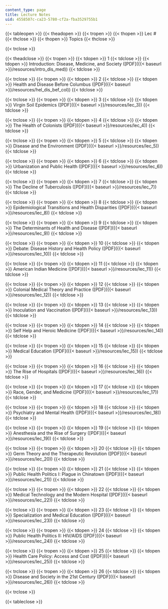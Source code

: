 ```yaml
---
content_type: page
title: Lecture Notes
uid: 4558507c-ca23-5780-cf2a-fba3529755b1
---
```


{{< tableopen >}}
{{< theadopen >}}
{{< tropen >}}
{{< thopen >}}
Lec #
{{< thclose >}}
{{< thopen >}}
Topics
{{< thclose >}}

{{< trclose >}}

{{< theadclose >}}
{{< tropen >}}
{{< tdopen >}}
1
{{< tdclose >}}
{{< tdopen >}}
Introduction: Disease, Medicine, and Society ([PDF]({{< baseurl >}}/resources/intro_dis_med))
{{< tdclose >}}

{{< trclose >}}
{{< tropen >}}
{{< tdopen >}}
2
{{< tdclose >}}
{{< tdopen >}}
Health and Disease Before Columbus ([PDF]({{< baseurl >}}/resources/hel_dis_bef_col))
{{< tdclose >}}

{{< trclose >}}
{{< tropen >}}
{{< tdopen >}}
3
{{< tdclose >}}
{{< tdopen >}}
Virgin Soil Epidemics ([PDF]({{< baseurl >}}/resources/lec_3))
{{< tdclose >}}

{{< trclose >}}
{{< tropen >}}
{{< tdopen >}}
4
{{< tdclose >}}
{{< tdopen >}}
The Health of Colonists ([PDF]({{< baseurl >}}/resources/lec_4))
{{< tdclose >}}

{{< trclose >}}
{{< tropen >}}
{{< tdopen >}}
5
{{< tdclose >}}
{{< tdopen >}}
Disease and the Environment ([PDF]({{< baseurl >}}/resources/lec_5))
{{< tdclose >}}

{{< trclose >}}
{{< tropen >}}
{{< tdopen >}}
6
{{< tdclose >}}
{{< tdopen >}}
Urbanization and Public Health ([PDF]({{< baseurl >}}/resources/lec_6))
{{< tdclose >}}

{{< trclose >}}
{{< tropen >}}
{{< tdopen >}}
7
{{< tdclose >}}
{{< tdopen >}}
The Decline of Tuberculosis ([PDF]({{< baseurl >}}/resources/lec_7))
{{< tdclose >}}

{{< trclose >}}
{{< tropen >}}
{{< tdopen >}}
8
{{< tdclose >}}
{{< tdopen >}}
Epidemiological Transitions and Health Disparities ([PDF]({{< baseurl >}}/resources/lec_8))
{{< tdclose >}}

{{< trclose >}}
{{< tropen >}}
{{< tdopen >}}
9
{{< tdclose >}}
{{< tdopen >}}
The Determinants of Health and Disease ([PDF]({{< baseurl >}}/resources/lec_9))
{{< tdclose >}}

{{< trclose >}}
{{< tropen >}}
{{< tdopen >}}
10
{{< tdclose >}}
{{< tdopen >}}
Debate: Disease History and Health Policy ([PDF]({{< baseurl >}}/resources/lec_10))
{{< tdclose >}}

{{< trclose >}}
{{< tropen >}}
{{< tdopen >}}
11
{{< tdclose >}}
{{< tdopen >}}
American Indian Medicine ([PDF]({{< baseurl >}}/resources/lec_11))
{{< tdclose >}}

{{< trclose >}}
{{< tropen >}}
{{< tdopen >}}
12
{{< tdclose >}}
{{< tdopen >}}
Colonial Medical Theory and Practice ([PDF]({{< baseurl >}}/resources/lec_12))
{{< tdclose >}}

{{< trclose >}}
{{< tropen >}}
{{< tdopen >}}
13
{{< tdclose >}}
{{< tdopen >}}
Inoculation and Vaccination ([PDF]({{< baseurl >}}/resources/lec_13))
{{< tdclose >}}

{{< trclose >}}
{{< tropen >}}
{{< tdopen >}}
14
{{< tdclose >}}
{{< tdopen >}}
Self Help and Heroic Medicine ([PDF]({{< baseurl >}}/resources/lec_14))
{{< tdclose >}}

{{< trclose >}}
{{< tropen >}}
{{< tdopen >}}
15
{{< tdclose >}}
{{< tdopen >}}
Medical Education ([PDF]({{< baseurl >}}/resources/lec_15))
{{< tdclose >}}

{{< trclose >}}
{{< tropen >}}
{{< tdopen >}}
16
{{< tdclose >}}
{{< tdopen >}}
The Rise of Hospitals ([PDF]({{< baseurl >}}/resources/lec_16))
{{< tdclose >}}

{{< trclose >}}
{{< tropen >}}
{{< tdopen >}}
17
{{< tdclose >}}
{{< tdopen >}}
Race, Gender, and Medicine ([PDF]({{< baseurl >}}/resources/lec_17))
{{< tdclose >}}

{{< trclose >}}
{{< tropen >}}
{{< tdopen >}}
18
{{< tdclose >}}
{{< tdopen >}}
Psychiatry and Mental Health ([PDF]({{< baseurl >}}/resources/lec_18))
{{< tdclose >}}

{{< trclose >}}
{{< tropen >}}
{{< tdopen >}}
19
{{< tdclose >}}
{{< tdopen >}}
Anesthesia and the Rise of Surgery ([PDF]({{< baseurl >}}/resources/lec_19))
{{< tdclose >}}

{{< trclose >}}
{{< tropen >}}
{{< tdopen >}}
20
{{< tdclose >}}
{{< tdopen >}}
Germ Theory and the Therapeutic Revolution ([PDF]({{< baseurl >}}/resources/lec_20))
{{< tdclose >}}

{{< trclose >}}
{{< tropen >}}
{{< tdopen >}}
21
{{< tdclose >}}
{{< tdopen >}}
Public Health Politics I: Plague in Chinatown ([PDF]({{< baseurl >}}/resources/lec_21))
{{< tdclose >}}

{{< trclose >}}
{{< tropen >}}
{{< tdopen >}}
22
{{< tdclose >}}
{{< tdopen >}}
Medical Technology and the Modern Hospital ([PDF]({{< baseurl >}}/resources/lec_22))
{{< tdclose >}}

{{< trclose >}}
{{< tropen >}}
{{< tdopen >}}
23
{{< tdclose >}}
{{< tdopen >}}
Specialization and Medical Education ([PDF]({{< baseurl >}}/resources/lec_23))
{{< tdclose >}}

{{< trclose >}}
{{< tropen >}}
{{< tdopen >}}
24
{{< tdclose >}}
{{< tdopen >}}
Public Health Politics II: HIV/AIDS ([PDF]({{< baseurl >}}/resources/lec_24))
{{< tdclose >}}

{{< trclose >}}
{{< tropen >}}
{{< tdopen >}}
25
{{< tdclose >}}
{{< tdopen >}}
Health Care Policy: Access and Cost ([PDF]({{< baseurl >}}/resources/lec_25))
{{< tdclose >}}

{{< trclose >}}
{{< tropen >}}
{{< tdopen >}}
26
{{< tdclose >}}
{{< tdopen >}}
Disease and Society in the 21st Century ([PDF]({{< baseurl >}}/resources/lec_26))
{{< tdclose >}}

{{< trclose >}}

{{< tableclose >}}
